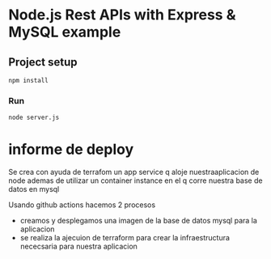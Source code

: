 # Node.js Rest APIs with Express & MySQL example

## Project setup
```
npm install
```

### Run
```
node server.js
```

# informe de deploy 
Se crea con ayuda de terrafom un app service q aloje nuestraaplicacion de node
ademas de utilizar un container instance en el q corre nuestra base de datos en mysql

Usando github actions hacemos 2 procesos 
- creamos y desplegamos una imagen de la base de datos mysql para la aplicacion 
- se realiza la ajecuion de terraform para crear la infraestructura nececsaria para nuestra aplicacion 